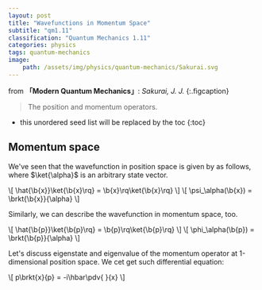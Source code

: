 ```yaml
---
layout: post
title: "Wavefunctions in Momentum Space"
subtitle: "qm1.11"
classification: "Quantum Mechanics 1.11"
categories: physics
tags: quantum-mechanics
image:
    path: /assets/img/physics/quantum-mechanics/Sakurai.svg
---
```


from **「Modern Quantum Mechanics」**: _Sakurai, J. J._
{:.figcaption}

> The position and momentum operators.

<!--more-->
* this unordered seed list will be replaced by the toc
{:toc}

## Momentum space

We've seen that the wavefunction in position space is given by as follows, where $\ket{\alpha}$ is an arbitrary state vector.

\\[ \hat{\b{x}}\ket{\b{x}\rq} = \b{x}\rq\ket{\b{x}\rq} \\]
\\[ \psi_\alpha(\b{x}) = \brkt{\b{x}}{\alpha} \\]

Similarly, we can describe the wavefunction in momentum space, too.

\\[ \hat{\b{p}}\ket{\b{p}\rq} = \b{p}\rq\ket{\b{p}\rq} \\]
\\[ \phi_\alpha(\b{p}) = \brkt{\b{p}}{\alpha} \\]

Let's discuss eigenstate and eigenvalue of the momentum operator at 1-dimensional position space.
We cet get such differential equation:

\\[ p\brkt{x}{p} = -i\hbar\pdv{ }{x} \\]